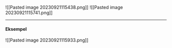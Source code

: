 ![[Pasted image 20230921115438.png]]
![[Pasted image 20230921115741.png]]

***
#### Eksempel
![[Pasted image 20230921115933.png]]
